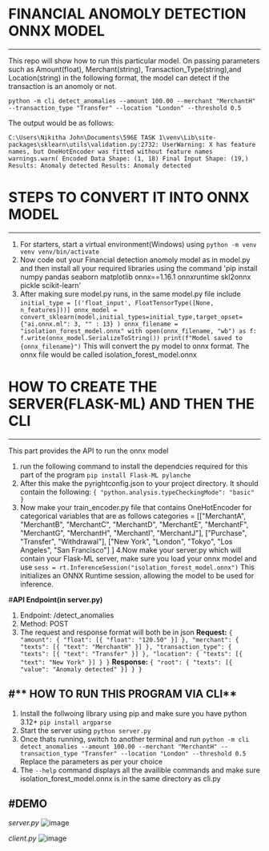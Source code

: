 # **FINANCIAL ANOMOLY DETECTION ONNX MODEL**
---
This repo will show how to run this particular model. On passing parameters such as Amount(float), Merchant(string), Transaction_Type(string),and Location(string) in the following format, the model can detect if the transaction is an anomoly or not.

`python -m cli detect_anomalies --amount 100.00 --merchant "MerchantH" --transaction_type "Transfer" --location "London" --threshold 0.5`

The output would be as follows:

`C:\Users\Nikitha John\Documents\596E TASK 1\venv\Lib\site-packages\sklearn\utils\validation.py:2732: UserWarning: X has feature names, but OneHotEncoder was fitted without feature names
  warnings.warn(
Encoded Data Shape: (1, 18)
Final Input Shape: (19,)
        Results:
        Anomaly detected
        Results:
        Anomaly detected`

# **STEPS TO CONVERT IT INTO ONNX MODEL**
---
1. For starters, start a virtual environment(Windows) using
   `python -m venv venv
   venv/bin/activate`
2. Now code out your Financial detection anomoly model as in model.py and then install all your required libraries using the command
   'pip install numpy pandas seaborn matplotlib onnx==1.16.1 onnxruntime skl2onnx pickle scikit-learn' 
3. After making sure model.py runs, in the same model.py file include
   `initial_type = [('float_input', FloatTensorType([None, n_features]))]
onnx_model = convert_sklearn(model,initial_types=initial_type,target_opset={"ai.onnx.ml": 3, "" : 13} )
onnx_filename = "isolation_forest_model.onnx"
with open(onnx_filename, "wb") as f:
    f.write(onnx_model.SerializeToString())
print(f"Model saved to {onnx_filename}")`
This will convert the py model to onnx format. The onnx file would be called isolation_forest_model.onnx

# **HOW TO CREATE THE SERVER(FLASK-ML) AND THEN THE CLI**
---
This part provides the API to run the onnx model
1. run the following command to install the dependcies required for this part of the program
   `pip install Flask-ML pylanche`
2. After this make the pyrightconfig.json to your project directory. It should contain the following:
   `{
    "python.analysis.typeCheckingMode": "basic"
}`
3. Now make your train_encoder.py file that contains OneHotEncoder for categorical variables that are as follows
categories = [["MerchantA", "MerchantB", "MerchantC", "MerchantD", "MerchantE", "MerchantF", "MerchantG", "MerchantH", "MerchantI", "MerchantJ"], ["Purchase", "Transfer", "Withdrawal"],  ["New York", "London", "Tokyo", "Los Angeles", "San Francisco"] ]
4.Now make your server.py which will contain your Flask-ML server, make sure you load your onnx model and use
`sess = rt.InferenceSession("isolation_forest_model.onnx")`
This initializes an ONNX Runtime session, allowing the model to be used for inference.

#**API Endpoint(in server.py)**
1. Endpoint: /detect_anomalies
2. Method: POST
3. The request and response format will both be in json
   **Request:**
   `{
    "amount": { "float": [{ "float": "120.50" }] },
    "merchant": { "texts": [{ "text": "MerchantH" }] },
    "transaction_type": { "texts": [{ "text": "Transfer" }] },
    "location": { "texts": [{ "text": "New York" }] }
}`
   **Response:**
   `{
    "root": {
        "texts": [{ "value": "Anomaly detected" }]
    }
}`

#** HOW TO RUN THIS PROGRAM VIA CLI**
---
1. Install the follwoing library using pip and make sure you have python 3.12+
   `pip install argparse`
2. Start the server using
   `python server.py`
3. Once thats running, switch to another terminal and run
   `python -m cli detect_anomalies --amount 100.00 --merchant "MerchantH" --transaction_type "Transfer" --location "London" --threshold 0.5`
Replace the parameters as per your choice
4. The `--help` command displays all the availible commands and make sure isolation_forest_model.onnx is in the same directory as cli.py

#**DEMO**
---

*server.py*
![image](https://github.com/user-attachments/assets/587c4888-52b1-47ea-8668-0df7c1bc8d14)

*client.py*
![image](https://github.com/user-attachments/assets/2c6f757b-26e2-4a08-8042-63c2d85d91ca)







